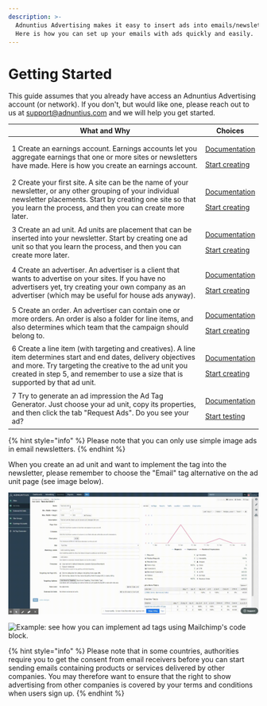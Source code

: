 ```yaml
---
description: >-
  Adnuntius Advertising makes it easy to insert ads into emails/newsletters.
  Here is how you can set up your emails with ads quickly and easily.
---
```


# Getting Started

This guide assumes that you already have access an Adnuntius Advertising account (or network). If you don't, but would like one, please reach out to us at support@adnuntius.com and we will help you get started.

| What and Why                                                                                                                                                                                                                                                  | Choices                                                                                                                                                                              |
| ------------------------------------------------------------------------------------------------------------------------------------------------------------------------------------------------------------------------------------------------------------- | ------------------------------------------------------------------------------------------------------------------------------------------------------------------------------------ |
| 1 Create an earnings account. Earnings accounts let you aggregate earnings that one or more sites or newsletters have made. Here is how you create an earnings account.                                                                                       | <p><a href="../adnuntius-advertising/admin-ui/inventory/earnings-accounts.md">Documentation</a></p><p><a href="https://admin.adnuntius.com/earnings-accounts">Start creating</a></p> |
| 2 Create your first site. A site can be the name of your newsletter, or any other grouping of your individual newsletter placements. Start by creating one site so that you learn the process, and then you can create more later.                            | <p><a href="../adnuntius-advertising/admin-ui/inventory/sites.md">Documentation</a></p><p><a href="https://admin.adnuntius.com/sites">Start creating</a></p>                         |
| 3 Create an ad unit. Ad units are placement that can be inserted into your newsletter. Start by creating one ad unit so that you learn the process, and then you can create more later.                                                                       | <p><a href="../adnuntius-advertising/admin-ui/inventory/adunits-1.md">Documentation</a></p><p><a href="https://admin.adnuntius.com/ad-units">Start creating</a></p>                  |
| 4 Create an advertiser. An advertiser is a client that wants to advertise on your sites. If you have no advertisers yet, try creating your own company as an advertiser (which may be useful for house ads anyway).                                           | <p><a href="../adnuntius-advertising/admin-ui/advertising/advertisers.md">Documentation</a></p><p><a href="https://admin.adnuntius.com/advertisers">Start creating</a></p>           |
| 5 Create an order. An advertiser can contain one or more orders. An order is also a folder for line items, and also determines which team that the campaign should belong to.                                                                                 | <p><a href="../adnuntius-advertising/admin-ui/advertising/orders.md">Documentation</a></p><p><a href="https://admin.adnuntius.com/orders">Start creating</a></p>                     |
| 6 Create a line item (with targeting and creatives). A line item determines start and end dates, delivery objectives and more. Try targeting the creative to the ad unit you created in step 5, and remember to use a size that is supported by that ad unit. | <p><a href="../adnuntius-advertising/admin-ui/advertising/line-items.md">Documentation</a></p><p><a href="https://admin.adnuntius.com/line-items">Start creating</a></p>             |
| 7 Try to generate an ad impression the Ad Tag Generator. Just choose your ad unit, copy its properties, and then click the tab "Request Ads". Do you see your ad?                                                                                             | <p><a href="../adnuntius-advertising/admin-ui/inventory/ad-tag-generator.md">Documentation</a></p><p><a href="https://admin.adnuntius.com/ad-tag">Start testing</a></p>              |

{% hint style="info" %}
Please note that you can only use simple image ads in email newsletters.
{% endhint %}

When you create an ad unit and want to implement the tag into the newsletter, please remember to choose the "Email" tag alternative on the ad unit page (see image below).

![Remember to choose the "Email" tag alternative when implementing in your email.](../.gitbook/assets/202003-email-tag.gif)

![Example: see how you can implement ad tags using Mailchimp's code block.](../.gitbook/assets/202004-mailchimp-example.gif)

{% hint style="info" %}
Please note that in some countries, authorities require you to get the consent from email receivers before you can start sending emails containing products or services delivered by other companies. You may therefore want to ensure that the right to show advertising from other companies is covered by your terms and conditions when users sign up.
{% endhint %}
